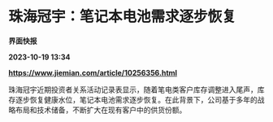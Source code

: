 # 珠海冠宇：笔记本电池需求逐步恢复
**界面快报**

**2023-10-19 13:34**

**https://www.jiemian.com/article/10256356.html**

珠海冠宇近期投资者关系活动记录表显示，随着笔电类客户库存调整进入尾声，库存逐步恢复健康水位，笔记本电池需求逐步恢复。在此背景下，公司基于多年的战略布局和技术储备，不断扩大在现有客户中的供货份额。